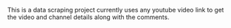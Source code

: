 This is a data scraping project currently uses any youtube video link to get the video and channel details along with the comments. 